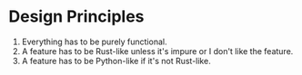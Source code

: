 # Design Principles

1. Everything has to be purely functional.
2. A feature has to be Rust-like unless it's impure or I don't like the feature.
3. A feature has to be Python-like if it's not Rust-like.
